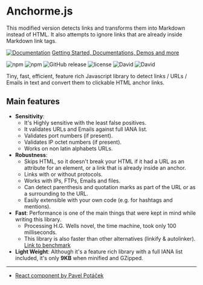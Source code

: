# Anchorme.js

This modified version detects links and transforms them into Markdown instead of HTML. It also attempts to ignore links that are already inside Markdown link tags.

[![Documentation](http://puu.sh/ukS4g/ccc520ade4.jpg)](http://alexcorvi.github.io/anchorme.js/)
[Getting Started, Documentations, Demos and more](http://alexcorvi.github.io/anchorme.js/)

![npm](https://img.shields.io/npm/dm/anchorme.svg)
![npm](https://img.shields.io/npm/v/anchorme.svg)
![GitHub release](https://img.shields.io/github/release/alexcorvi/anchorme.js.svg)
![license](https://img.shields.io/github/license/alexcorvi/anchorme.js.svg)
![David](https://img.shields.io/david/alexcorvi/anchorme.js.svg)
![David](https://img.shields.io/david/dev/alexcorvi/anchorme.js.svg)

Tiny, fast, efficient, feature rich Javascript library to detect links / URLs / Emails in text and convert them to clickable HTML anchor links.

## Main features

-   **Sensitivity**:
    -   It's Highly sensitive with the least false positives.
    -   It validates URLs and Emails against full IANA list.
    -   Validates port numbers (if present).
    -   Validates IP octet numbers (if present).
    -   Works on non latin alphabets URLs.
-   **Robustness**:
    -   Skips HTML, so it doesn't break your HTML if it had a URL as an attribute for an element, or a link that is already inside an anchor.
    -   Links with or without protocols.
    -   Works with IPs, FTPs, Emails and files.
    -   Can detect parenthesis and quotation marks as part of the URL or as a surrounding to the URL.
    -   Easily extensible with your own code (e.g. for hashtags and mentions).
-   **Fast**: Performance is one of the main things that were kept in mind while writing this library.
    -   Processing H.G. Wells novel, the time machine, took only 100 milliseconds.
    -   This library is also faster than other alternatives (linkify & autolinker). [Link to benchmark](https://alexcorvi.github.io/anchorme.js/benchmark.html)
-   **Light Weight**: Although it's a feature rich library with a full IANA list included, it's only **9KB** when minified and GZipped.

---

-   [React component by Pavel Potáček](https://github.com/potty/react-anchorme)
